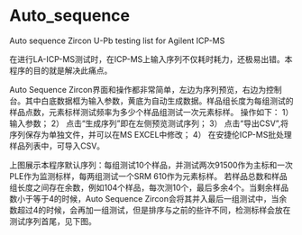 # Auto_sequence
Auto sequence Zircon U-Pb testing list for Agilent ICP-MS 

在进行LA-ICP-MS测试时，在ICP-MS上输入序列不仅耗时耗力，还极易出错。本程序的目的就是解决此痛点。

Auto Sequence Zircon界面和操作都非常简单，左边为序列预览，右边为控制台。其中白底数据框为输入参数，黄底为自动生成数据。样品组长度为每组测试的样品点数，元素标样测试频率为多少个样品组测试一次元素标样。
操作如下：
1）	输入参数；
2）	点击“生成序列”即在左侧预览测试序列；
3）	点击“导出CSV”,将序列保存为单独文件，并可以在MS EXCEL中修改；
4）	在安捷伦ICP-MS批处理样品列表中，可导入CSV。
 
上图展示本程序默认序列：每组测试10个样品，并测试两次91500作为主标和一次PLE作为监测标样，每两组测试一个SRM 610作为元素标样。
若样品总数和样品组长度之间存在余数，例如104个样品，每次测10个，最后多余4个。当剩余样品数小于等于4的时候，Auto Sequence Zircon会将其并入最后一组测试中，当余数超过4的时候，会再加一组测试，但是排序与之前的些许不同，检测标样会放在测试序列首尾，见下图。
